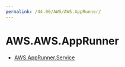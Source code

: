 ```yaml
---
permalink: /44.00/AWS/AWS.AppRunner/
---
```


# AWS.AWS.AppRunner



* [AWS.AppRunner.Service](AWS.AppRunner.Service.md)